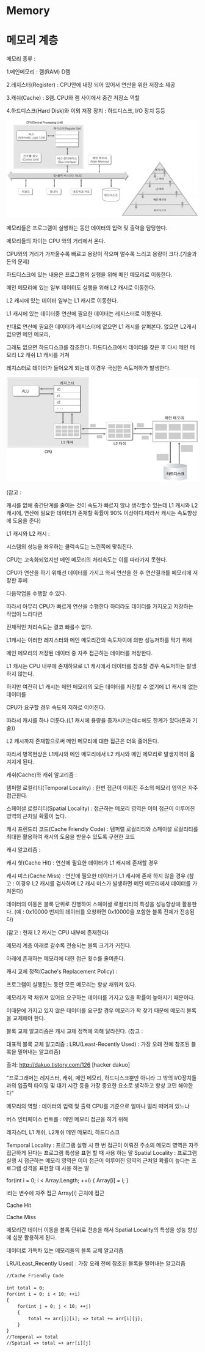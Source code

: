 # Memory

# 메모리 계층

메모리 종류 :

1.메인메모리 : 램(RAM) D램

2.레지스터(Register) : CPU안에 내장 되어 있어서 연산을 위한 저장소 제공

3.캐쉬(Cache) : S램. CPU와 램 사이에서 중간 저장소 역할

4.하드디스크(Hard Disk)와 이외 저장 장치 : 하드디스크, I/O 장치 등등


![메모리 계층 구조](https://github.com/kichul1122/MySource/blob/master/Assets/Memory/Memory%20Hierarchy.jpg)


메모리들은 프로그램이 실행하는 동안 데이터의 입력 및 출력을 담당한다.

메모리들의 차이는 CPU 와의 거리에서 온다.

CPU와의 거리가 가까울수록 빠르고 용량이 작으며 멀수록 느리고 용량이 크다.(기술과 돈의 문제)

하드디스크에 있는 내용은 프로그램의 실행을 위해 메인 메모리로 이동한다.

메인 메모리에 있는 일부 데이터도 실행을 위해 L2 캐시로 이동한다.

L2 캐시에 있는 데이터 일부는 L1 캐시로 이동한다.

L1 캐시에 있는 데이터중 연산에 필요한 데이터는 레지스터로 이동한다.


반대로 연산에 필요한 데이터가 레지스터에 없으면 L1 캐시를 살펴본다. 없으면 L2캐시 없으면 메인 메모리,

그래도 없으면 하드디스크를 참조한다. 하드디스크에서 데이터를 찾은 후 다시 메인 메모리 L2 캐쉬 L1 캐시를 거쳐 

레지스터로 데이터가 들어오게 되는데 이경우 극심한 속도저하가 발생한다.

![메모리 관계](https://github.com/kichul1122/MySource/blob/master/Assets/Memory/Memory.jpg)

(참고 : 

캐시를 없애 중간단계를 줄이는 것이 속도가 빠르지 않냐 생각할수 있는데
L1 캐시와 L2 캐시에, 연산에 필요한 데이터가 존재할 확률이 90% 이상이다.따라서 캐시는 속도향상에 도움을 준다)



L1 캐시와 L2 캐시 :

시스템의 성능을 좌우하는 클럭속도는 느린쪽에 맞춰진다.

CPU는 고속화되었지만 메인 메모리의 처리속도는 이를 따라가지 못한다.

CPU가 연산을 하기 위해선 데이터를 가지고 와서 연산을 한 후 연산결과를 메모리에 저장한 후에

다음작업을 수행할 수 있다.

따라서 아무리 CPU가 빠르게 연산을 수행한다 하더라도 데이터를 가지오고 저장하는 작업이 느리다면

전체적인 처리속도는 결코 빠를수 없다.

L1캐시는 이러한 레지스터와 메인 메모리간의 속도차이에 의한 성능저하를 막기 위해

메인 메모리의 저장된 데이터 중 자주 접근하는 데이터를 저장한다.

L1 캐시는 CPU 내부에 존재하므로 L1 캐시에서 데이터를 참조할 경우 속도저하는 발생하지 않는다.

하지만 여전히 L1 캐시는 메인 메모리의 모든 데이터를 저장할 수 없기에 L1 캐시에 없는 데이터를 

CPU가 요구할 경우 속도의 저하로 이어진다.

따라서 캐시를 하나 더둔다.(L1 캐시에 용량을 증가시키는데ㄷ에도 한계가 있다(돈과 기술))

L2 캐시까지 존재함으로써 메인 메모리에 대한 접근은 더욱 줄어든다.

따라서 병목현상은 L1캐시와 메인 메모리에서 L2 캐시와 메인 메모리로 발생지역이 옮겨지게 된다.



캐쉬(Cache)와 캐쉬 알고리즘 :

템퍼럴 로컬리티(Temporal Locality) : 한번 접근이 이뤄진 주소의 메모리 영역은 자주 접근한다.

스페이셜 로컬리티(Spatial Locality) : 접근하는 메모리 영역은 이미 접근이 이루어진 영역의 근처일 확률이 높다.

캐시 프렌드리 코드(Cache Friendly Code) : 템퍼럴 로컬리티와 스페이셜 로컬리티를 최대한 활용하여 캐시의 도움을 받을수 있도록 구현한 코드



캐시 알고리즘 :


캐시 힛(Cache Hit) : 연산에 필요한 데이터가 L1 캐시에 존재할 경우


캐시 미스(Cache Miss) : 연산에 필요한 데이터가 L1 캐시에 존재 하지 않을 경우
(참고 : 이경우 L2 캐시를 검사하며 L2 캐시 미스가 발생하면 메인 메모리에서 데이터를 가져온다)


데이터의 이동은 블록 단위로 진행하여 스페이셜 로컬리티의 특성을 성능향상에 활용한다.
(예 : 0x10000 번지의 데이터를 요청하면 0x10000을 포함한 블록 전체가 전송된다)


(참고 : 현재 L2 캐시는 CPU 내부에 존재한다)

메모리 계층 아래로 갈수록 전송되는 블록 크기가 커진다.

아래에 존재하는 메모리에 대한 접근 횟수를 줄여준다.


캐시 교체 정책(Cache's Replacement Policy) : 

프로그램이 실행된느 동안 모든 메모리는 항상 채워져 있다.

메모리가 꽉 채워져 있어요 요구하는 데이터를 가지고 있을 확률이 높아지기 때문이다.

이때문에 가지고 있지 않은 데이터를 요구할 경우 메모리가 꽉 찾기 때문에 메모리 블록을 교체해야 한다.

블록 교체 알고리즘은 캐시 교체 정책에 의해 달라진다.
(참고 : 

대표적 블록 교체 알고리즘 : 
LRU(Least-Recently Used) : 가장 오래 전에 참조된 블록을 밀어내는 알고리즘)

출처: http://dakuo.tistory.com/126 [hacker dakuo]

"프로그래머는 레지스터, 캐쉬, 메인 메모리, 하드디스크뿐만 아니라 그 밖의 I/O장치들과의 입출력 타이밍 및 대기 시간 등을 가장 중요한 요소로 생각하고 항상 고민 해야한다"

메모리의 역할 : 데이터의 입력 및 출력
CPU를 기준으로 얼마나 멀리 떠어져 있느냐

버스 인터페이스 컨트롤 : 메인 메모리 접근을 하기 위해

레지스터, L1 캐쉬, L2캐쉬 메인 메모리, 하드디스크

Temporal Locality : 프로그램 실행 시 한 번 접근이 이뤄진 주소의 메모리 영역은 자주 접근하게 된다는 프로그램 특성을 표현 할 때 사용 하는 말
Spatial Locality : 프로그램 실행 시 접근하는 메모리 영역은 이미 접근이 이루어진 영역의 근처일 확률이 높다는 프로그램 성격을 표현할 때 사용 하는 말

for(int i = 0; i < Array.Length; ++i)
{
	Array[i] = i;
}

i라는 변수에 자주 접근
Array[i] 근처에 접근

Cache Hit

Cache Miss

메모리간 데이터 이동을 블록 단위로 전송을 해서 Spatial Locality의 특성을 성능 향상에 십분 활용하게 된다.

데이터로 가득차 있는 메모리들의 블록 교체 알고리즘

LRU(Least_Recently Used) : 가장 오래 전에 참조된 블록을 밀어내는 알고리즘

```
//Cache Friendly Code

int total = 0;
for(int i = 0; i < 10; ++i)
{
	for(int j = 0; j < 10; ++j)
	{
		total += arr[j][i]; => total += arr[i][j];
	}
}
//Temporal => total
//Spatial => total =+ arr[i][j]
```
